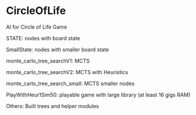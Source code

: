 # CircleOfLife
AI for Circle of Life Game

STATE: nodes with board state

SmallState: nodes with smaller board state

monte_carlo_tree_searchV1: MCTS

monte_carlo_tree_searchV2: MCTS with Heuristics

monte_carlo_tree_search_small: MCTS smaller nodes

PlayWithHeur1Sim50: playable game with large library (at least 16 gigs RAM)

Others: Built trees and helper modules